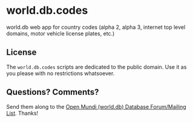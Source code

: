 # world.db.codes

world.db web app for country codes (alpha 2, alpha 3, internet top level domains, motor vehicle license plates, etc.)






## License

The `world.db.codes` scripts are dedicated to the public domain.
Use it as you please with no restrictions whatsoever.


## Questions? Comments?

Send them along to the [Open Mundi (world.db) Database Forum/Mailing List](http://groups.google.com/group/openmundi).
Thanks!

